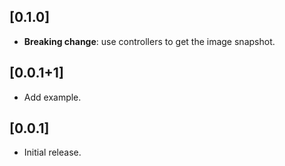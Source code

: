## [0.1.0]

* **Breaking change**: use controllers to get the image snapshot.

## [0.0.1+1]

* Add example.

## [0.0.1]

* Initial release.